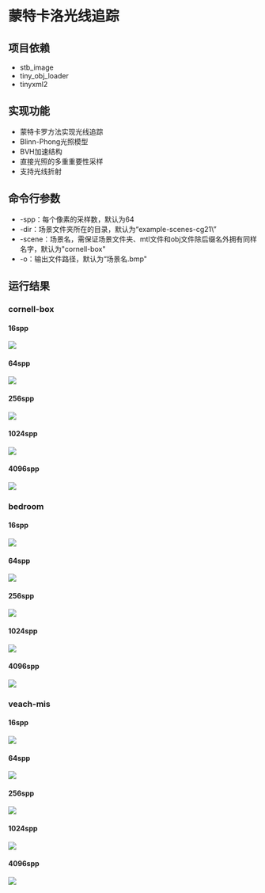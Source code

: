 # 蒙特卡洛光线追踪

## 项目依赖

* stb_image
* tiny_obj_loader
* tinyxml2

## 实现功能

* 蒙特卡罗方法实现光线追踪
* Blinn-Phong光照模型
* BVH加速结构
* 直接光照的多重重要性采样
* 支持光线折射

## 命令行参数

* -spp：每个像素的采样数，默认为64
* -dir：场景文件夹所在的目录，默认为“example-scenes-cg21\”
* -scene：场景名，需保证场景文件夹、mtl文件和obj文件除后缀名外拥有同样名字，默认为"cornell-box"
* -o：输出文件路径，默认为“场景名.bmp"

## 运行结果

### cornell-box

#### 16spp
![](image/cornell-box16.png)

#### 64spp

![](image/cornell-box64.png)

#### 256spp

![](image/cornell-box256.png)

#### 1024spp

![](image/cornell-box1024.png)

#### 4096spp

![](image/cornell-box4096.png)

### bedroom

#### 16spp

![](image/bedroom16.png)

#### 64spp

![](image/bedroom64.png)

#### 256spp

![](image/bedroom256.png)

#### 1024spp

![](image/bedroom1024.png)

#### 4096spp

![](image/bedroom4096.png)

### veach-mis

#### 16spp

![](image/veach-mis16.png)

#### 64spp

![](image/veach-mis64.png)

#### 256spp

![](image/veach-mis256.png)

#### 1024spp

![](image/veach-mis1024.png)

#### 4096spp

![](image/veach-mis4096.png)

